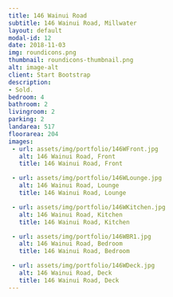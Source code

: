 ```yaml
---
title: 146 Wainui Road
subtitle: 146 Wainui Road, Millwater
layout: default
modal-id: 12
date: 2018-11-03
img: roundicons.png
thumbnail: roundicons-thumbnail.png
alt: image-alt
client: Start Bootstrap
description:
- Sold.
bedroom: 4
bathroom: 2
livingroom: 2
parking: 2
landarea: 517
floorarea: 204
images:
 - url: assets/img/portfolio/146WFront.jpg
   alt: 146 Wainui Road, Front
   title: 146 Wainui Road, Front

 - url: assets/img/portfolio/146WLounge.jpg
   alt: 146 Wainui Road, Lounge
   title: 146 Wainui Road, Lounge

 - url: assets/img/portfolio/146WKitchen.jpg
   alt: 146 Wainui Road, Kitchen
   title: 146 Wainui Road, Kitchen

 - url: assets/img/portfolio/146WBR1.jpg
   alt: 146 Wainui Road, Bedroom
   title: 146 Wainui Road, Bedroom

 - url: assets/img/portfolio/146WDeck.jpg
   alt: 146 Wainui Road, Deck
   title: 146 Wainui Road, Deck
---
```

